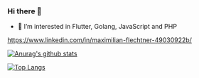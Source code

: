 ### Hi there 👋
- 👀 I’m interested in Flutter, Golang, JavaScript and PHP

https://www.linkedin.com/in/maximilian-flechtner-49030922b/

[![Anurag's github stats](https://github-readme-stats.vercel.app/api?username=MaximilianFlechtner)](https://github.com/anuraghazra/github-readme-stats)

[![Top Langs](https://github-readme-stats.vercel.app/api/top-langs/?username=MaximilianFlechtner)](https://github.com/anuraghazra/github-readme-stats)

<!--
**MaximilianFlechtner/MaximilianFlechtner** is a ✨ _special_ ✨ repository because its `README.md` (this file) appears on your GitHub profile.

Here are some ideas to get you started:

- 🔭 I’m currently working on ...
- 🌱 I’m currently learning ...
- 👯 I’m looking to collaborate on ...
- 🤔 I’m looking for help with ...
- 💬 Ask me about ...
- 📫 How to reach me: ...
- 😄 Pronouns: ...
- ⚡ Fun fact: ...
-->
